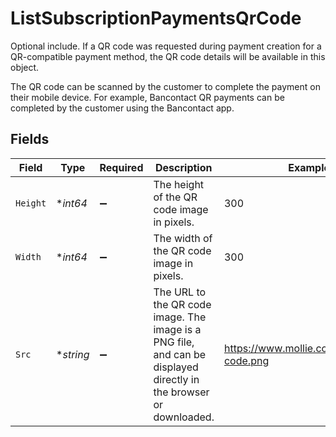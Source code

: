# ListSubscriptionPaymentsQrCode

Optional include. If a QR code was requested during payment creation for a QR-compatible payment method,
the QR code details will be available in this object.

The QR code can be scanned by the customer to complete the payment on their mobile device. For example,
Bancontact QR payments can be completed by the customer using the Bancontact app.


## Fields

| Field                                                                                                              | Type                                                                                                               | Required                                                                                                           | Description                                                                                                        | Example                                                                                                            |
| ------------------------------------------------------------------------------------------------------------------ | ------------------------------------------------------------------------------------------------------------------ | ------------------------------------------------------------------------------------------------------------------ | ------------------------------------------------------------------------------------------------------------------ | ------------------------------------------------------------------------------------------------------------------ |
| `Height`                                                                                                           | **int64*                                                                                                           | :heavy_minus_sign:                                                                                                 | The height of the QR code image in pixels.                                                                         | 300                                                                                                                |
| `Width`                                                                                                            | **int64*                                                                                                           | :heavy_minus_sign:                                                                                                 | The width of the QR code image in pixels.                                                                          | 300                                                                                                                |
| `Src`                                                                                                              | **string*                                                                                                          | :heavy_minus_sign:                                                                                                 | The URL to the QR code image. The image is a PNG file, and can be displayed directly in the browser or<br/>downloaded. | https://www.mollie.com/images/qr-code.png                                                                          |